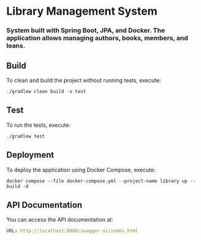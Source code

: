 # Library Management System

### System built with Spring Boot, JPA, and Docker. The application allows managing authors, books, members, and loans.

## Build

To clean and build the project without running tests, execute:

```shell
./gradlew clean build -x test
```

## Test

To run the tests, execute:

```shell
./gradlew test
```

## Deployment

To deploy the application using Docker Compose, execute:

```shell
docker compose --file docker-compose.yml --project-name library up --build -d
```

## API Documentation

You can access the API documentation at:

```yaml
URL: http://localhost:8080/swagger-ui/index.html
```